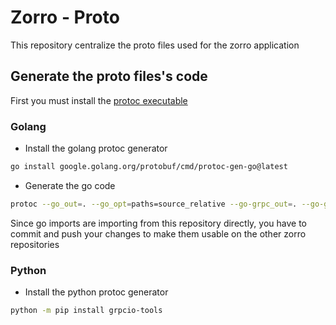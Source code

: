 # Zorro - Proto

This repository centralize the proto files used for the zorro application

## Generate the proto files's code

First you must install the [protoc executable](https://protobuf.dev/downloads)

### Golang

- Install the golang protoc generator

```bash
go install google.golang.org/protobuf/cmd/protoc-gen-go@latest
```

- Generate the go code

```bash
protoc --go_out=. --go_opt=paths=source_relative --go-grpc_out=. --go-grpc_opt=paths=source_relative ./*/*.proto
```

Since go imports are importing from this repository directly, you have to commit and
push your changes to make them usable on the other zorro repositories

### Python

- Install the python protoc generator

```bash
python -m pip install grpcio-tools
```
